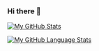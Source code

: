 ### Hi there 👋

[![My GitHub Stats](https://github-readme-stats.vercel.app/api/?username=JerbiMarwan&count_private=true&theme=tokyonight&showicons=true)]()

[![My GitHub Language Stats](https://github-readme-stats.vercel.app/api/top-langs/?username=JerbiMarwan&theme=tokyonight)]()

<!--
**JerbiMarwan/JerbiMarwan** is a ✨ _special_ ✨ repository because its `README.md` (this file) appears on your GitHub profile.

Here are some ideas to get you started:

- 🔭 I’m currently working on ...
- 🌱 I’m currently learning ...
- 👯 I’m looking to collaborate on ...
- 🤔 I’m looking for help with ...
- 💬 Ask me about ...
- 📫 How to reach me: ...
- 😄 Pronouns: ...
- ⚡ Fun fact: ...
-->

